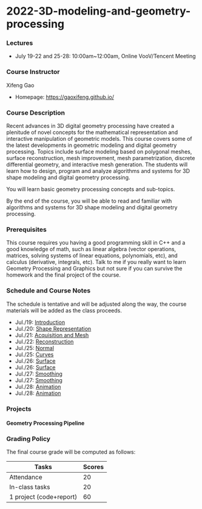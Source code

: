 # 2022-3D-modeling-and-geometry-processing

### Lectures
- July 19-22 and 25-28: 10:00am~12:00am, Online VooV/Tencent Meeting
### Course Instructor
Xifeng Gao
- Homepage: https://gaoxifeng.github.io/

### Course Description
Recent advances in 3D digital geometry processing have created a plenitude of novel concepts for the mathematical representation and interactive manipulation of geometric models. This course covers some of the latest developments in geometric modeling and digital geometry processing. Topics include surface modeling based on polygonal meshes, surface reconstruction, mesh improvement, mesh parametrization, discrete differential geometry, and interactive mesh generation. The students will learn how to design, program and analyze algorithms and systems for 3D shape modeling and digital geometry processing.

You will learn basic geometry processing concepts and sub-topics.

By the end of the course, you will be able to read and familiar with algorithms and systems for 3D shape modeling and digital geometry processing.

### Prerequisites
This course requires you having a good programming skill in C++ and a good knowledge of math, such as linear algebra (vector operations, matrices, solving systems of linear equations, polynomials, etc), and calculus (derivative, integrals, etc). Talk to me if you really want to learn Geometry Processing and Graphics but not sure if you can survive the homework and the final project of the course.

### Schedule and Course Notes 
The schedule is tentative and will be adjusted along the way, the course materials will be added as the class proceeds.
- Jul./19: [Introduction](https://github.com/FSU-ComputerGraphics/2022-3D-modeling-and-geometry-processing/blob/main/01-Introduction.pdf)
- Jul./20: [Shape Representation](https://github.com/FSU-ComputerGraphics/2022-3D-modeling-and-geometry-processing/blob/main/02-Shape%20Representation.pdf)
- Jul./21: [Acquisition and Mesh](https://github.com/FSU-ComputerGraphics/2022-3D-modeling-and-geometry-processing/blob/main/03-Acquisition-and-mesh.pdf)
- Jul./22: [Reconstruction]()
- Jul./25: [Normal]()
- Jul./25: [Curves]()
- Jul./26: [Surface]()
- Jul./26: [Surface]()
- Jul./27: [Smoothing]()
- Jul./27: [Smoothing]()
- Jul./28: [Animation]()
- Jul./28: [Animation]()

### Projects
#### Geometry Processing Pipeline

### Grading Policy
The final course grade will be computed as follows:

|Tasks| Scores|
|---| ---|
|Attendance| 20 |
|In-class tasks| 20 |
|1 project (code+report)| 60 |

